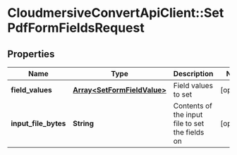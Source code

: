 # CloudmersiveConvertApiClient::SetPdfFormFieldsRequest

## Properties
Name | Type | Description | Notes
------------ | ------------- | ------------- | -------------
**field_values** | [**Array&lt;SetFormFieldValue&gt;**](SetFormFieldValue.md) | Field values to set | [optional] 
**input_file_bytes** | **String** | Contents of the input file to set the fields on | [optional] 


